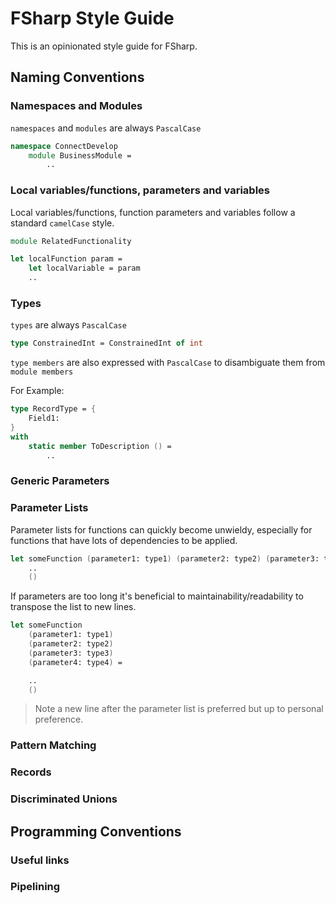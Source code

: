 # FSharp Style Guide
This is an opinionated style guide for FSharp.

## Naming Conventions
### Namespaces and Modules
`namespaces` and `modules` are always `PascalCase`
```fsharp
namespace ConnectDevelop
    module BusinessModule =
        ..
```

### Local variables/functions, parameters and variables
Local variables/functions, function parameters and variables follow a standard `camelCase` style.
```fsharp
module RelatedFunctionality

let localFunction param =
    let localVariable = param
    ..
```

### Types
`types` are always `PascalCase`

```fsharp
type ConstrainedInt = ConstrainedInt of int
```

`type members` are also expressed with `PascalCase` to disambiguate them from `module members`

For Example:
```fsharp
type RecordType = {
    Field1: 
}
with
    static member ToDescription () =
        ..
```

### Generic Parameters


### Parameter Lists
Parameter lists for functions can quickly become unwieldy, especially for functions that have lots of dependencies to be applied.
```fsharp
let someFunction (parameter1: type1) (parameter2: type2) (parameter3: type3) (parameter4: type4) =
    ..
    ()
```
If parameters are too long it's beneficial to maintainability/readability to transpose the list to new lines.

```fsharp
let someFunction
    (parameter1: type1)
    (parameter2: type2)
    (parameter3: type3)
    (parameter4: type4) =

    ..
    ()
```
> Note a new line after the parameter list is preferred but up to personal preference.

### Pattern Matching

### Records
### Discriminated Unions


## Programming Conventions
### Useful links

### Pipelining